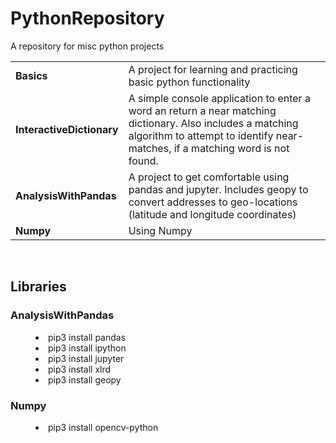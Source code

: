 # PythonRepository
A repository for misc python projects

<style>

</style>
<table>
<tr>
<td>
<b>Basics</b>
</td>
<td>
A project for learning and practicing basic python functionality
</td>
</tr>
<tr>
<td>
<b>InteractiveDictionary</b>
</td>
<td>
A simple console application to enter a word an return a near matching dictionary. Also includes a matching algorithm to attempt to identify near-matches, if a matching word is not found.
</tr>
<tr>
<td>
<b>AnalysisWithPandas</b>
</td>
<td>
A project to get comfortable using pandas and jupyter. Includes geopy to convert addresses to geo-locations (latitude and longitude coordinates)
</td>
</tr>
<tr>
<td>
<b>Numpy</b>
</td>
<td>
Using Numpy
</td>
</tr>
</table>
<br />
<h2>Libraries</h2>
<dl>
<dt><h3>AnalysisWithPandas</h3></dt>
<dd><li>pip3 install pandas</li></dd>
<dd><li>pip3 install ipython</li></dd>
<dd><li>pip3 install jupyter</li></dd>
<dd><li>pip3 install xlrd</dd>
<dd><li>pip3 install geopy</li></dd>
<dt><h3>Numpy</h3></dt>
<dd><li>pip3 install opencv-python</li></dd>


</dl>
